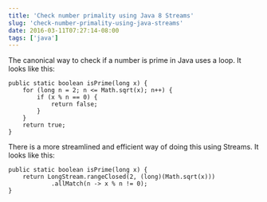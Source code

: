```yaml
---
title: 'Check number primality using Java 8 Streams'
slug: 'check-number-primality-using-java-streams'
date: 2016-03-11T07:27:14-08:00
tags: ['java']
---
```


The canonical way to check if a number is prime in Java uses a loop. It looks
like this:

    public static boolean isPrime(long x) {
        for (long n = 2; n <= Math.sqrt(x); n++) {
            if (x % n == 0) {
                return false;
            }
        }
        return true;
    }

There is a more streamlined and efficient way of doing this using Streams. It
looks like this:

    public static boolean isPrime(long x) {
        return LongStream.rangeClosed(2, (long)(Math.sqrt(x)))
                .allMatch(n -> x % n != 0);
    }
